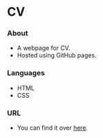 # CV

### About
- A webpage for CV.
- Hosted using GitHub pages.

### Languages
- HTML
- CSS

### URL
- You can find it over [here](https://msaf9.github.io/CV/ "CV").
